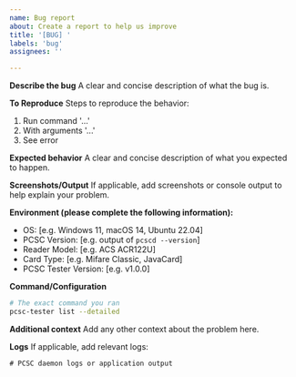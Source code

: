 ```yaml
---
name: Bug report
about: Create a report to help us improve
title: '[BUG] '
labels: 'bug'
assignees: ''

---
```


**Describe the bug**
A clear and concise description of what the bug is.

**To Reproduce**
Steps to reproduce the behavior:
1. Run command '...'
2. With arguments '...'
3. See error

**Expected behavior**
A clear and concise description of what you expected to happen.

**Screenshots/Output**
If applicable, add screenshots or console output to help explain your problem.

**Environment (please complete the following information):**
 - OS: [e.g. Windows 11, macOS 14, Ubuntu 22.04]
 - PCSC Version: [e.g. output of `pcscd --version`]
 - Reader Model: [e.g. ACS ACR122U]
 - Card Type: [e.g. Mifare Classic, JavaCard]
 - PCSC Tester Version: [e.g. v1.0.0]

**Command/Configuration**
```bash
# The exact command you ran
pcsc-tester list --detailed
```

**Additional context**
Add any other context about the problem here.

**Logs**
If applicable, add relevant logs:
```
# PCSC daemon logs or application output
```